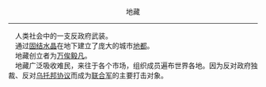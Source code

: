 <p align="center">地藏</p>  

******

&emsp;人类社会中的一支反政府武装。  
&emsp;通过[固结水晶]()在地下建立了庞大的城市[地都]()。  
&emsp;地藏创立者为[万俟毅凡]()。  
&emsp;地藏广泛吸收难民，来往于各个市场，组织成员遍布世界各地。因为反对政府独裁、反对[乌托邦协议](UtopiaPact.md)而成为[联合军](UA.md)的主要打击对象。